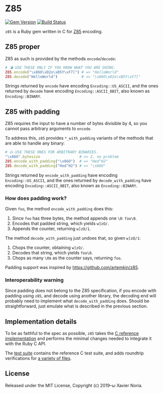 # Z85

[![Gem Version](https://img.shields.io/gem/v/z85.svg?style=for-the-badge)](https://rubygems.org/gems/z85)
[![Build Status](https://img.shields.io/travis/com/fxn/z85.svg?style=for-the-badge&branch=master)](https://travis-ci.com/fxn/z85)

`z85` is a Ruby gem written in C for [Z85](https://rfc.zeromq.org/spec:32/Z85/) encoding.

## Z85 proper

Z85 as such is provided by the methods `encode`/`decode`:

```ruby
# 💣 USE THESE ONLY IF YOU KNOW WHAT YOU ARE DOING.
Z85.encode("\x86O\xD2o\xB5Y\xF7[") # => "HelloWorld"
Z85.decode("HelloWorld")           # => "\x86O\xD2o\xB5Y\xF7["
```

Strings returned by `encode` have encoding `Encoding::US_ASCII`, and the ones returned by `decode` have encoding `Encoding::ASCII_8BIT`, also known as `Encoding::BINARY`.

## Z85 with padding

Z85 requires the input to have a number of bytes divisible by 4, so you cannot pass arbitrary arguments to `encode`.

To address this, `z85` provides `*_with_padding` variants of the methods that are able to handle any binary:

```ruby
# 👍 USE THESE ONES FOR ARBITRARY BINARIES.
"\x86O".bytesize                  # => 2, no problem
Z85.encode_with_padding("\x86O")  # => "Hed^H2"
Z85.decode_with_padding("Hed^H2") # => "\x86O"
```

Strings returned by `encode_with_padding` have encoding `Encoding::US_ASCII`, and the ones returned by `decode_with_padding` have encoding `Encoding::ASCII_8BIT`, also known as `Encoding::BINARY`.

### How does padding work?

Given `foo`, the method `encode_with_padding` does this:

1. Since `foo` has three bytes, the method appends one `\0`: `foo\0`.
2. Encodes that padded string, which yields `w]zO/`.
3. Appends the counter, returning `w]zO/1`.

The method `decode_with_padding` just undoes that, so given `w]zO/1`:

1. Chops the counter, obtaining `w]zO/`.
2. Decodes that string, which yields `foo\0`.
3. Chops as many `\0`s as the counter says, returning `foo`.

Padding support was inspired by https://github.com/artemkin/z85.

### Interoperability warning

Since padding does not belong to the Z85 specification, if you encode with padding using `z85`, and decode using another library, the decoding end will probably need to implement what `decode_with_padding` does. Should be straightforward, just emulate what is described in the previous section.

## Implementation details

To be as faithful to the spec as possible, `z85` takes the [C reference implementation](https://github.com/zeromq/rfc/blob/master/src/spec_32.c) and performs the minimal changes needed to integrate it with the Ruby C API.

The [test suite](https://github.com/fxn/z85/blob/master/test/lib/test_z85.rb) contains the reference C test suite, and adds roundtrip verifications for [a variety of files](https://github.com/fxn/z85/tree/master/test/fixtures).

## License

Released under the MIT License, Copyright (c) 2019–<i>ω</i> Xavier Noria.
